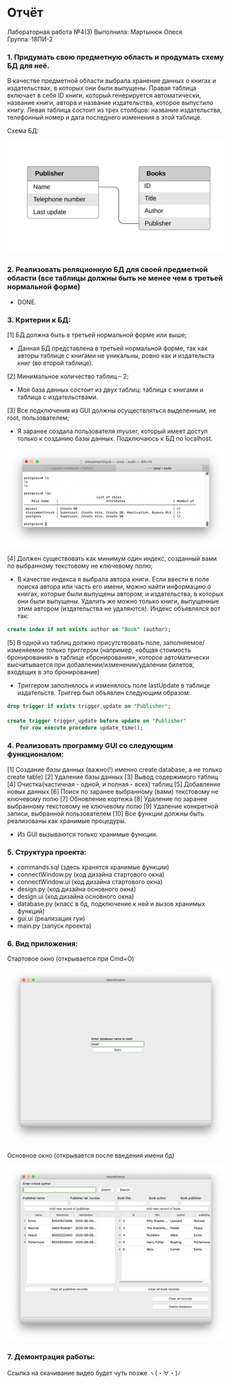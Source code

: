 # Отчёт 

Лабораторная работа №4(3) 
Выполнила: Мартынюк Олеся   
Группа: 18ПИ-2   


### 1.    Придумать свою предметную область и продумать схему БД для неё.

В качестве предметной области выбрала хранение данных о книгах и издательствах, в которых они были выпущены. Правая таблица включает в себя ID книги, который генерируется автоматически, название книги, автора и название издательства, которое выпустило книгу. Левая таблица состоит из трех столбцов: название издательства, телефонный номер и дата последнего изменения в этой таблице. 

Схема БД: 

![schema](https://github.com/aiiselo/HSE-software-engineering/blob/master/2nd%20course/Database/Lab_3/screenshots/Снимок%20экрана%202020-06-05%20в%2011.14.55.png)

### 2.    Реализовать реляционную БД для своей предметной области (все таблицы должны быть не менее чем в третьей нормальной форме)

- DONE.

### 3.    Критерии к БД:
[1]     БД должна быть в третьей нормальной форме или выше;

- Данная БД представлена в третьей нормальной форме, так как авторы таблице с книгами не уникальны, ровно как и издательста книг (во второй таблице). 

[2]     Минимальное количество таблиц – 2;

- Моя база данных состоит из двух таблиц: таблица с книгами и таблица с издательствами.

[3]     Все подключения из GUI должны осуществляться выделенным, не root, пользователем;

- Я заранее создала пользователя myuser, который имеет доступ только к созданию базы данных. Подключаюсь к БД по localhost.

![usercreate](https://github.com/aiiselo/HSE-software-engineering/blob/master/2nd%20course/Database/Lab_3/screenshots/Снимок%20экрана%202020-06-06%20в%2004.07.17.png)

[4]     Должен существовать как минимум один индекс, созданный вами по выбранному текстовому не ключевому полю;

- В качестве индекса я выбрала автора книги. Если ввести в поле поиска автора или часть его имени, можно найти информацию о книгах, которые были выпущены автором, и издательства, в которых они были выпущены. Удалить же можно только книги, выпущенные этим автором (издательства не удаляются). Индекс объявлялся вот так: 

```sql
create index if not exists author on "Book" (author);
```

[5]     В одной из таблиц должно присутствовать поле, заполняемое/изменяемое только триггером (например, «общая стоимость бронирования» в таблице «бронирования», которое автоматически высчитывается при добавлении/изменении/удалении билетов, входящих в это бронирование)

- Триггером заполнялось и изменялось поле lastUpdate в таблице издательств. Триггер был объявлен следующим образом: 
```sql
drop trigger if exists trigger_update on "Publisher";

create trigger trigger_update before update on "Publisher" 
    for row execute procedure update_time();
```

### 4.    Реализовать программу GUI со следующим функционалом:

[1]     Создание базы данных (важно(!) именно create database, а не только create table)
[2]     Удаление базы данных
[3]     Вывод содержимого таблиц
[4]     Очистка(частичная - одной, и полная - всех) таблиц
[5]     Добавление новых данных
[6]     Поиск по заранее выбранному (вами) текстовому не ключевому полю
[7]     Обновление кортежа
[8]     Удаление по заранее выбранному текстовому не ключевому полю
[9]     Удаление конкретной записи, выбранной пользователем
[10]     Все функции должны быть реализованы как хранимые процедуры. 

 - Из GUI вызываются только хранимые функции. 
 
 ### 5. Структура проекта: 
 
 - commands.sql (здесь хранятся хранимые функции)
 - connectWindow.py (код дизайна стартового окна)
 - connectWindow.ui (код дизайна стартового окна)
 - design.py (код дизайна основного окна)
 - design.ui (код дизайна основного окна)
 - database.py (класс в бд, подключение к ней и вызов хранимых функций)
 - gui.ui (реализация гуи)
 - main.py (запуск проекта)
 
 ### 6. Вид приложения:
 
 Стартовое окно (открывается при Cmd+O)

![startWindow](https://github.com/aiiselo/HSE-software-engineering/blob/master/2nd%20course/Database/Lab_3/screenshots/Снимок%20экрана%202020-06-06%20в%2004.23.18.png)

Основное окно (открывается после введения имени бд)

![defaultWindow](https://github.com/aiiselo/HSE-software-engineering/blob/master/2nd%20course/Database/Lab_3/screenshots/Снимок%20экрана%202020-06-06%20в%2004.23.28.png)

### 7. Демонтрация работы: 

Ссылка на скачивание видео будет чуть позже ヽ(・∀・)ﾉ 
